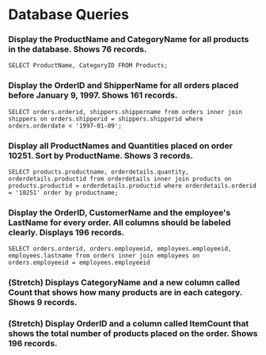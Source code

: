 # Database Queries

### Display the ProductName and CategoryName for all products in the database. Shows 76 records.
```SELECT ProductName, CategoryID FROM Products;```

### Display the OrderID and ShipperName for all orders placed before January 9, 1997. Shows 161 records.
```SELECT orders.orderid, shippers.shippername from orders inner join shippers on orders.shipperid = shippers.shipperid where orders.orderdate < '1997-01-09';```

### Display all ProductNames and Quantities placed on order 10251. Sort by ProductName. Shows 3 records.
```SELECT products.productname, orderdetails.quantity, orderdetails.productid from orderdetails inner join products on products.productid = orderdetails.productid where orderdetails.orderid = '10251' order by productname;```

### Display the OrderID, CustomerName and the employee's LastName for every order. All columns should be labeled clearly. Displays 196 records.
```SELECT orders.orderid, orders.employeeid, employees.employeeid, employees.lastname from orders inner join employees on orders.employeeid = employees.employeeid```

### (Stretch)  Displays CategoryName and a new column called Count that shows how many products are in each category. Shows 9 records.

### (Stretch) Display OrderID and a  column called ItemCount that shows the total number of products placed on the order. Shows 196 records. 